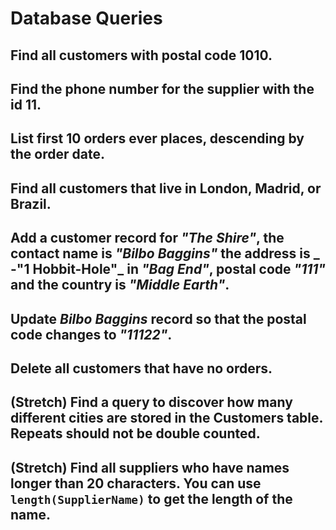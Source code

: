 # Database Queries

## Find all customers with postal code 1010.

## Find the phone number for the supplier with the id 11.

## List first 10 orders ever places, descending by the order date.

## Find all customers that live in London, Madrid, or Brazil. 

## Add a customer record for _"The Shire"_, the contact name is _"Bilbo Baggins"_ the address is _ -"1 Hobbit-Hole"_ in _"Bag End"_, postal code _"111"_ and the country is _"Middle Earth"_.

## Update _Bilbo Baggins_ record so that the postal code changes to _"11122"_.

## Delete all customers that have no orders. 

## (Stretch) Find a query to discover how many different cities are stored in the Customers table. Repeats should not be double counted. 

## (Stretch) Find all suppliers who have names longer than 20 characters. You can use `length(SupplierName)` to get the length of the name.



